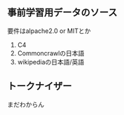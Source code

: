 ## 事前学習用データのソース
要件はalpache2.0 or MITとか
1. C4
2. Commoncrawlの日本語
3. wikipediaの日本語/英語

## トークナイザー
まだわからん